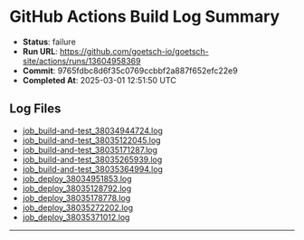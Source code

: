 # GitHub Actions Build Log Summary

- **Status**: failure
- **Run URL**: https://github.com/goetsch-io/goetsch-site/actions/runs/13604958369
- **Commit**: 9765fdbc8d6f35c0769ccbbf2a887f652efc22e9
- **Completed At**: 2025-03-01 12:51:50 UTC

## Log Files

- [job_build-and-test_38034944724.log](/build_logs/github/job_build-and-test_38034944724.log)
- [job_build-and-test_38035122045.log](/build_logs/github/job_build-and-test_38035122045.log)
- [job_build-and-test_38035171287.log](/build_logs/github/job_build-and-test_38035171287.log)
- [job_build-and-test_38035265939.log](/build_logs/github/job_build-and-test_38035265939.log)
- [job_build-and-test_38035364994.log](/build_logs/github/job_build-and-test_38035364994.log)
- [job_deploy_38034951853.log](/build_logs/github/job_deploy_38034951853.log)
- [job_deploy_38035128792.log](/build_logs/github/job_deploy_38035128792.log)
- [job_deploy_38035178778.log](/build_logs/github/job_deploy_38035178778.log)
- [job_deploy_38035272202.log](/build_logs/github/job_deploy_38035272202.log)
- [job_deploy_38035371012.log](/build_logs/github/job_deploy_38035371012.log)


---

